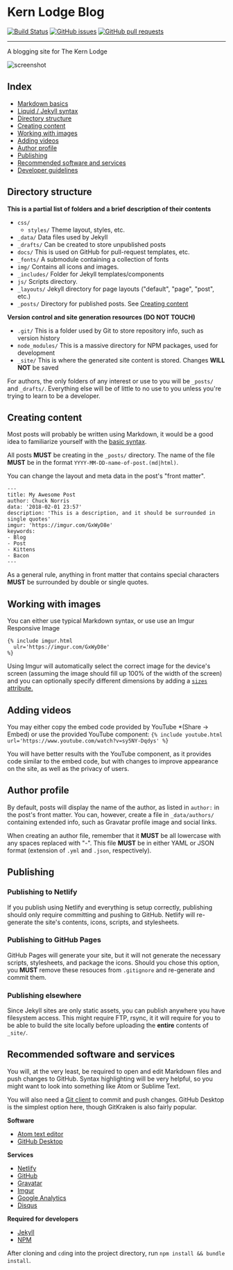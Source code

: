 # Kern Lodge Blog
[![Build Status](https://travis-ci.org/shgysk8zer0/kernlodge.svg?branch=master)](https://travis-ci.org/shgysk8zer0/kernlodge)
[![GitHub issues](https://img.shields.io/github/issues/shgysk8zer0/kernlodge.svg)](https://github.com/shgysk8zer0/kernlodge/issues)
[![GitHub pull requests](https://img.shields.io/github/issues-pr/shgysk8zer0/kernlodge.svg)](https://github.com/shgysk8zer0/kernlodge/pulls)
- - -
A blogging site for The Kern Lodge

![screenshot](https://i.imgur.com/vl1QVLel.png)

## Index
- [Markdown basics](https://guides.github.com/features/mastering-markdown/)
- [Liquid / Jekyll syntax](https://github.com/shopify/liquid/wiki/Liquid-for-Designers)
- [Directory structure](#directory-structure)
- [Creating content](#creating-content)
- [Working with images](#working-with-images)
- [Adding videos](#adding-videos)
- [Author profile](#cauthor-profile)
- [Publishing](#publishing)
- [Recommended software and services](#recommended-software-and-services)
- [Developer guidelines](docs/CONTRIBUTING.md)

## Directory structure
**This is a partial list of folders and a brief description of their contents**
- `css/`
  - `styles/` Theme layout, styles, etc.
- `_data/` Data files used by Jekyll
- `_drafts/` Can be created to store unpublished posts
- `docs/` This is used on GitHub for pull-request templates, etc.
- `_fonts/` A submodule containing a collection of fonts
- `img/` Contains all icons and images.
- `_includes/` Folder for Jekyll templates/components
- `js/` Scripts directory.
- `_layouts/` Jekyll directory for page layouts ("default", "page", "post", etc.)
- `_posts/` Directory for published posts. See [Creating content](#creating-content)

**Version control and site generation resources (DO NOT TOUCH)**
- `.git/` This is a folder used by Git to store repository info, such as version history
- `node_modules/` This is a massive directory for NPM packages, used for development
- `_site/` This is where the generated site content is stored. Changes **WILL NOT** be saved

For authors, the only folders of any interest or use to you will be `_posts/` and
`_drafts/`. Everything else will be of little to no use to you unless you're trying
to learn to be a developer.

## Creating content
Most posts will probably be written using Markdown, it would be a good idea to
familiarize yourself with the [basic syntax](https://guides.github.com/features/mastering-markdown/).

All posts **MUST** be creating in the `_posts/` directory. The name of the file
**MUST** be in the format `YYYY-MM-DD-name-of-post.(md|html)`.

You can change the layout and meta data in the post's "front matter".
```
---
title: My Awesome Post
author: Chuck Norris
data: '2018-02-01 23:57'
description: 'This is a description, and it should be surrounded in single quotes'
imgur: 'https://imgur.com/GxWyD8e'
keywords:
- Blog
- Post
- Kittens
- Bacon
---
```

As a general rule, anything in front matter that contains special characters
**MUST** be surrounded by double or single quotes.

## Working with images
You can either use typical Markdown syntax, or use use an Imgur Responsive Image
```
{% include imgur.html
  ulr='https://imgur.com/GxWyD8e'
%}
```

Using Imgur will automatically select the correct image for the device's screen
(assuming the image should fill up 100% of the width of the screen) and you can
optionally specify different dimensions by adding a [`sizes` attribute.](https://developer.mozilla.org/en-US/docs/Web/HTML/Element/img#attr-sizes)

## Adding videos
You may either copy the embed code provided by YouTube *(Share -> Embed) or use
the provided YouTube component:
`{% include youtube.html url='https://www.youtube.com/watch?v=sy5NY-Dqdys' %}`

You will have better results with the YouTube component, as it provides code
similar to the embed code, but with changes to improve appearance on the site,
as well as the privacy of users.

## Author profile
By default, posts will display the name of the author, as listed in `author:` in
the post's front matter. You can, however, create a file in `_data/authors/`
containing extended info, such as Gravatar profile image and social links.

When creating an author file, remember that it **MUST** be all lowercase with
any spaces replaced with "-". This file **MUST** be in either YAML or JSON format
(extension of `.yml` and `.json`, respectively).

## Publishing
### Publishing to Netlify
If you publish using Netlify and everything is setup correctly,
publishing should only require committing and pushing to GitHub. Netlify will
re-generate the site's contents, icons, scripts, and stylesheets.

### Publishing to GitHub Pages
GitHub Pages will generate your site, but it will not generate the necessary scripts,
stylesheets, and package the icons. Should you chose this option, you **MUST**
remove these resouces from `.gitignore` and re-generate and commit them.

### Publishing elsewhere
Since Jekyll sites are only static assets, you can publish anywhere you have filesystem
access. This might require FTP, rsync, it it will require for you to be able to
build the site locally before uploading the **entire** contents of `_site/`.

## Recommended software and services
You will, at the very least, be required to open and edit Markdown files and push
changes to GitHub. Syntax highlighting will be very helpful, so you might want to
look into something like Atom or Sublime Text.

You will also need a [Git client](https://git-scm.com/downloads/guis) to commit and
push changes. GitHub Desktop is the simplest option here, though GitKraken is also
fairly popular.

**Software**
- [Atom text editor](https://atom.io)
- [GitHub Desktop](https://desktop.github.com/)

**Services**
- [Netlify](https://www.netlify.com/)
- [GitHub](https://github.com)
- [Gravatar](https://en.gravatar.com/)
- [Imgur](https://imgur.com/)
- [Google Analytics](https://analytics.google.com/analytics/web/)
- [Disqus](https://disqus.com/)

**Required for developers**
- [Jekyll](https://jekyllrb.com/)
- [NPM](https://nodejs.org/)

After cloning and `cd`ing into the project directory, run
`npm install && bundle install`.
